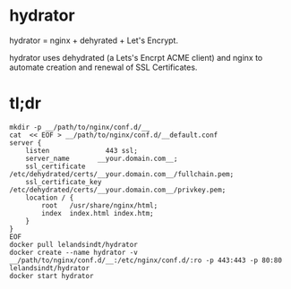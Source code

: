 # hydrator

hydrator = nginx + dehyrated + Let's Encrypt.

hydrator uses dehydrated (a Lets's Encrpt ACME client) and nginx to automate creation and renewal of SSL Certificates.

# tl;dr

```
mkdir -p __/path/to/nginx/conf.d/__
cat  << EOF > __/path/to/nginx/conf.d/__default.conf
server {
    listen              443 ssl;
    server_name       __your.domain.com__;
    ssl_certificate     /etc/dehydrated/certs/__your.domain.com__/fullchain.pem;
    ssl_certificate_key /etc/dehydrated/certs/__your.domain.com__/privkey.pem;
    location / {
        root   /usr/share/nginx/html;
        index  index.html index.htm;
    }
}
EOF
docker pull lelandsindt/hydrator
docker create --name hydrator -v __/path/to/nginx/conf.d/__:/etc/nginx/conf.d/:ro -p 443:443 -p 80:80 lelandsindt/hydrator
docker start hydrator
```
